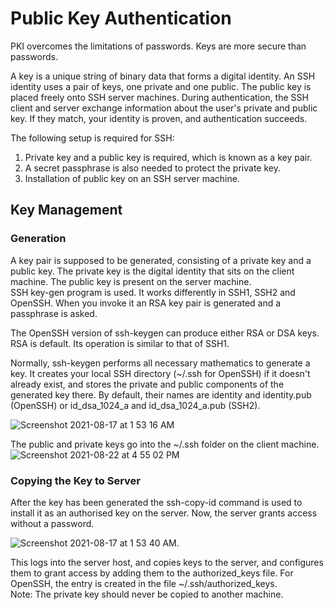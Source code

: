 # Public Key Authentication

PKI overcomes the limitations of passwords. Keys are more secure than passwords. 

A key is a unique string of binary data that forms a digital identity. An SSH identity uses a pair of keys, one private and one public. The public key is  placed freely onto SSH server machines. During authentication, the SSH client and server exchange information about the user's private and public key. If they match, your identity is proven, and authentication succeeds.

The following setup is required for SSH:
1. Private key and a public key is required, which is known as a key pair. 
2. A secret passphrase is also needed to protect the private key.
3. Installation of public key on an SSH server machine.

## Key Management

### Generation
A key pair is supposed to be generated, consisting of a private key and a public key. The private key is the digital identity that sits on the client machine. The public key is present on the server machine.    
SSH key-gen program is used. It works differently in SSH1, SSH2 and OpenSSH. When you invoke it an RSA key pair is generated and a passphrase is asked.  

The OpenSSH version of ssh-keygen can produce either RSA or DSA keys. RSA is default. Its operation is similar to that of SSH1.  

Normally, ssh-keygen performs all necessary mathematics to generate a key. It creates your local SSH directory (~/.ssh for OpenSSH) if it doesn't already exist, and stores the private and public components of the generated key there. By default, their names are identity and identity.pub (OpenSSH) or id_dsa_1024_a and id_dsa_1024_a.pub (SSH2).    

![Screenshot 2021-08-17 at 1 53 16 AM](https://user-images.githubusercontent.com/42912140/130352774-6d32c2ae-e1bf-4335-9f22-65b9ddb58429.png)

The public and private keys go into the ~/.ssh folder on the client machine.    
![Screenshot 2021-08-22 at 4 55 02 PM](https://user-images.githubusercontent.com/42912140/130353315-766e0dca-dacc-4474-8682-cda2485ec6de.png)



### Copying the Key to Server

After the key has been generated the ssh-copy-id command is used to install it as an authorised key on the server. Now, the server grants access without a password.

![Screenshot 2021-08-17 at 1 53 40 AM](https://user-images.githubusercontent.com/42912140/130352802-eb70f95b-2f41-4cec-b9df-ed64fcb0f1db.png).    

This logs into the server host, and copies keys to the server, and configures them to grant access by adding them to the authorized_keys file. For OpenSSH, the entry is created in the file ~/.ssh/authorized_keys.    
Note: The private key should never be copied to another machine.   



